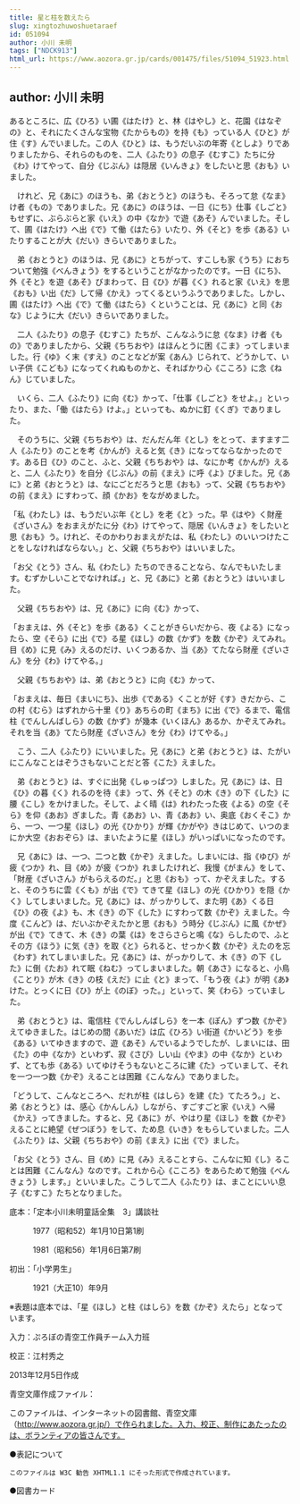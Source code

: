 ```yaml
---
title: 星と柱を数えたら
slug: xingtozhuwoshuetaraef
id: 051094
author: 小川 未明
tags: ["NDCK913"]
html_url: https://www.aozora.gr.jp/cards/001475/files/51094_51923.html
---
```


## author: 小川 未明

あるところに、広《ひろ》い圃《はたけ》と、林《はやし》と、花園《はなぞの》と、それにたくさんな宝物《たからもの》を持《も》っている人《ひと》が住《す》んでいました。この人《ひと》は、もうだいぶの年寄《としよ》りでありましたから、それらのものを、二人《ふたり》の息子《むすこ》たちに分《わ》けてやって、自分《じぶん》は隠居《いんきょ》をしたいと思《おも》いました。

　けれど、兄《あに》のほうも、弟《おとうと》のほうも、そろって怠《なま》け者《もの》でありました。兄《あに》のほうは、一日《にち》仕事《しごと》もせずに、ぶらぶらと家《いえ》の中《なか》で遊《あそ》んでいました。そして、圃《はたけ》へ出《で》て働《はたら》いたり、外《そと》を歩《ある》いたりすることが大《だい》きらいでありました。

　弟《おとうと》のほうは、兄《あに》とちがって、すこしも家《うち》におちついて勉強《べんきょう》をするということがなかったのです。一日《にち》、外《そと》を遊《あそ》びまわって、日《ひ》が暮《く》れると家《いえ》を思《おも》い出《だ》して帰《かえ》ってくるというふうでありました。しかし、圃《はたけ》へ出《で》て働《はたら》くということは、兄《あに》と同《おな》じように大《だい》きらいでありました。

　二人《ふたり》の息子《むすこ》たちが、こんなふうに怠《なま》け者《もの》でありましたから、父親《ちちおや》はほんとうに困《こま》ってしまいました。行《ゆ》く末《すえ》のことなどが案《あん》じられて、どうかして、いい子供《こども》になってくれぬものかと、そればかり心《こころ》に念《ねん》じていました。

　いくら、二人《ふたり》に向《む》かって、「仕事《しごと》をせよ。」といったり、また、「働《はたら》けよ。」といっても、ぬかに釘《くぎ》でありました。

　そのうちに、父親《ちちおや》は、だんだん年《とし》をとって、ますます二人《ふたり》のことを考《かんが》えると気《き》になってならなかったのです。ある日《ひ》のこと、ふと、父親《ちちおや》は、なにか考《かんが》えると、二人《ふたり》を自分《じぶん》の前《まえ》に呼《よ》びました。兄《あに》と弟《おとうと》は、なにごとだろうと思《おも》って、父親《ちちおや》の前《まえ》にすわって、顔《かお》をながめました。

「私《わたし》は、もうだいぶ年《とし》を老《と》った。早《はや》く財産《ざいさん》をおまえがたに分《わ》けてやって、隠居《いんきょ》をしたいと思《おも》う。けれど、そのかわりおまえがたは、私《わたし》のいいつけたことをしなければならない。」と、父親《ちちおや》はいいました。

「お父《とう》さん、私《わたし》たちのできることなら、なんでもいたします。むずかしいことでなければ。」と、兄《あに》と弟《おとうと》はいいました。

　父親《ちちおや》は、兄《あに》に向《む》かって、

「おまえは、外《そと》を歩《ある》くことがきらいだから、夜《よる》になったら、空《そら》に出《で》る星《ほし》の数《かず》を数《かぞ》えてみれ。目《め》に見《み》えるのだけ、いくつあるか、当《あ》てたなら財産《ざいさん》を分《わ》けてやる。」

　父親《ちちおや》は、弟《おとうと》に向《む》かって、

「おまえは、毎日《まいにち》、出歩《である》くことが好《す》きだから、この村《むら》はずれから十里《り》あちらの町《まち》に出《で》るまで、電信柱《でんしんばしら》の数《かず》が幾本《いくほん》あるか、かぞえてみれ。それを当《あ》てたら財産《ざいさん》を分《わ》けてやる。」

　こう、二人《ふたり》にいいました。兄《あに》と弟《おとうと》は、たがいにこんなことはぞうさもないことだと答《こた》えました。

　弟《おとうと》は、すぐに出発《しゅっぱつ》しました。兄《あに》は、日《ひ》の暮《く》れるのを待《ま》って、外《そと》の木《き》の下《した》に腰《こし》をかけました。そして、よく晴《は》れわたった夜《よる》の空《そら》を仰《あお》ぎました。青《あお》い、青《あお》い、奥底《おくそこ》から、一つ、一つ星《ほし》の光《ひかり》が輝《かがや》きはじめて、いつのまにか大空《おおぞら》は、まいたように星《ほし》がいっぱいになったのです。

　兄《あに》は、一つ、二つと数《かぞ》えました。しまいには、指《ゆび》が疲《つか》れ、目《め》が疲《つか》れましたけれど、我慢《がまん》をして、「財産《ざいさん》がもらえるのだ。」と思《おも》って、かぞえました。すると、そのうちに雲《くも》が出《で》てきて星《ほし》の光《ひかり》を隠《かく》してしまいました。兄《あに》は、がっかりして、また明《あ》くる日《ひ》の夜《よ》も、木《き》の下《した》にすわって数《かぞ》えました。今度《こんど》は、だいぶかぞえたかと思《おも》う時分《じぶん》に風《かぜ》が出《で》てきて、木《き》の葉《は》をさらさらと鳴《な》らしたので、ふとその方《ほう》に気《き》を取《と》られると、せっかく数《かぞ》えたのを忘《わす》れてしまいました。兄《あに》は、がっかりして、木《き》の下《した》に倒《たお》れて眠《ねむ》ってしまいました。朝《あさ》になると、小鳥《ことり》が木《き》の枝《えだ》に止《と》まって、「もう夜《よ》が明《あ》けた。とっくに日《ひ》が上《のぼ》った。」といって、笑《わら》っていました。

　弟《おとうと》は、電信柱《でんしんばしら》を一本《ぽん》ずつ数《かぞ》えてゆきました。はじめの間《あいだ》は広《ひろ》い街道《かいどう》を歩《ある》いてゆきますので、遊《あそ》んでいるようでしたが、しまいには、田《た》の中《なか》といわず、寂《さび》しい山《やま》の中《なか》といわず、とても歩《ある》いてゆけそうもないところに建《た》っていまして、それを一つ一つ数《かぞ》えることは困難《こんなん》でありました。

「どうして、こんなところへ、だれが柱《はしら》を建《た》てたろう。」と、弟《おとうと》は、感心《かんしん》しながら、すごすごと家《いえ》へ帰《かえ》ってきました。すると、兄《あに》が、やはり星《ほし》を数《かぞ》えることに絶望《ぜつぼう》をして、ため息《いき》をもらしていました。二人《ふたり》は、父親《ちちおや》の前《まえ》に出《で》ました。

「お父《とう》さん、目《め》に見《み》えることすら、こんなに知《し》ることは困難《こんなん》なのです。これから心《こころ》をあらためて勉強《べんきょう》します。」といいました。こうして二人《ふたり》は、まことにいい息子《むすこ》たちとなりました。













底本：「定本小川未明童話全集　3」講談社

　　　1977（昭和52）年1月10日第1刷

　　　1981（昭和56）年1月6日第7刷

初出：「小学男生」

　　　1921（大正10）年9月

※表題は底本では、「星《ほし》と柱《はしら》を数《かぞ》えたら」となっています。

入力：ぷろぼの青空工作員チーム入力班

校正：江村秀之

2013年12月5日作成

青空文庫作成ファイル：

このファイルは、インターネットの図書館、青空文庫（http://www.aozora.gr.jp/）で作られました。入力、校正、制作にあたったのは、ボランティアの皆さんです。











●表記について


	このファイルは W3C 勧告 XHTML1.1 にそった形式で作成されています。







●図書カード